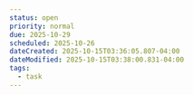 ```yaml
---
status: open
priority: normal
due: 2025-10-29
scheduled: 2025-10-26
dateCreated: 2025-10-15T03:36:05.807-04:00
dateModified: 2025-10-15T03:38:00.831-04:00
tags:
  - task
---
```


